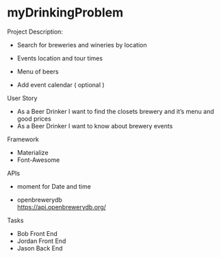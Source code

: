 # myDrinkingProblem

Project Description:

* Search for breweries and wineries by location 

* Events location and tour times

* Menu of beers

* Add event calendar ( optional )

User Story
* As a Beer Drinker I want to find the closets brewery and it’s menu and good prices
* As a Beer Drinker I want to know about brewery events

Framework

* Materialize
* Font-Awesome

APIs
* moment for Date and time  

* openbrewerydb    
https://api.openbrewerydb.org/

Tasks
* Bob Front End
* Jordan Front End
* Jason Back End 

